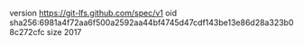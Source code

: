 version https://git-lfs.github.com/spec/v1
oid sha256:6981a4f72aa6f500a2592aa44bf4745d47cdf143be13e86d28a323b08c272cfc
size 2017
